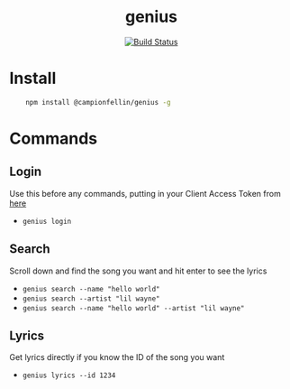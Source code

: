 <h1 align="center">
  <br>
  genius
  <br>
</h1>

<p align="center"><a href="https://travis-ci.org/campionfellin/genius"><img src="https://travis-ci.org/campionfellin/genius.svg?branch=master" alt="Build Status"></a>

# Install

```sh
    npm install @campionfellin/genius -g
```

# Commands

## Login 

Use this before any commands, putting in your Client Access Token from [here](https://genius.com/api-clients)

* `genius login`

## Search

Scroll down and find the song you want and hit enter to see the lyrics

* `genius search --name "hello world"`
* `genius search --artist "lil wayne"`
* `genius search --name "hello world" --artist "lil wayne"`

## Lyrics

Get lyrics directly if you know the ID of the song you want

* `genius lyrics --id 1234`
